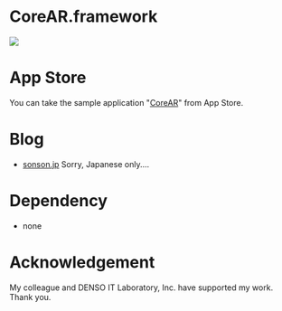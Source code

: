 CoreAR.framework
=======
![](http://sonson.jp/wp/wp-content/uploads/2011/04/coreARSample.png)

App Store
=======
You can take the sample application "[CoreAR]" from App Store.

Blog
=======
 * [sonson.jp][]
Sorry, Japanese only....

Dependency
=======
 * none
 
Acknowledgement
=======
My colleague and DENSO IT Laboratory, Inc. have supported my work.
Thank you.

[CoreAR]: http://click.linksynergy.com/fs-bin/click?id=he6amglY4cw&subid=&offerid=94348.1&type=10&tmpid=3910&RD_PARM1=http%3A%2F%2Fitunes.apple.com%2Fus%2Fapp%2Fcorear%2Fid428844303%3Fmt%3D8%2526ls%3D1
[sonson.jp]: http://sonson.jp